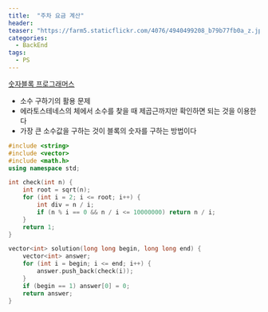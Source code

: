 ```yaml
---
title:  "주차 요금 계산"
header:
teaser: "https://farm5.staticflickr.com/4076/4940499208_b79b77fb0a_z.jpg"
categories:
  - BackEnd
tags:
  - PS
---
```


[숫자블록 프로그래머스](https://programmers.co.kr/learn/courses/30/lessons/12923)

- 소수 구하기의 활용 문제
- 에라토스테네스의 체에서 소수를 찾을 때 제곱근까지만 확인하면 되는 것을 이용한다
- 가장 큰 소수값을 구하는 것이 블록의 숫자를 구하는 방법이다

```c++
#include <string>
#include <vector>
#include <math.h>
using namespace std;

int check(int n) {
    int root = sqrt(n);
    for (int i = 2; i <= root; i++) {
        int div = n / i;
        if (n % i == 0 && n / i <= 10000000) return n / i;
    }
    return 1;
}

vector<int> solution(long long begin, long long end) {
    vector<int> answer;
    for (int i = begin; i <= end; i++) {
        answer.push_back(check(i));
    }
    if (begin == 1) answer[0] = 0;
    return answer;
}
```